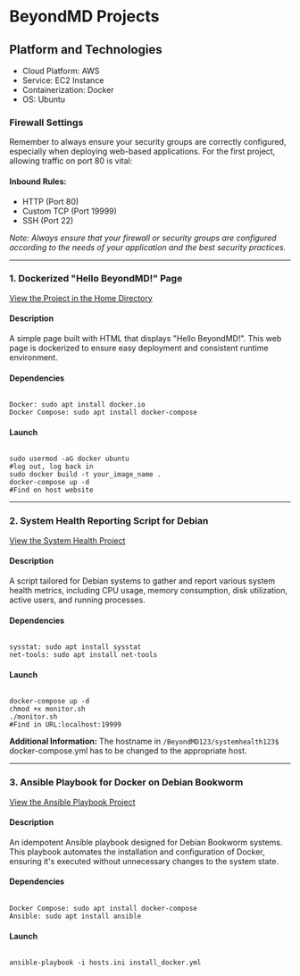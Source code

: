 <h1>BeyondMD Projects</h1>

<h2>Platform and Technologies</h2>
<ul>
    <li>Cloud Platform: AWS</li>
    <li>Service: EC2 Instance</li>
    <li>Containerization: Docker</li>
    <li>OS: Ubuntu</li>
</ul>

<h3>Firewall Settings</h3>
<p>Remember to always ensure your security groups are correctly configured, especially when deploying web-based applications. For the first project, allowing traffic on port 80 is vital:</p>

<h4>Inbound Rules:</h4>
<ul>
    <li>HTTP (Port 80)</li>
    <li>Custom TCP (Port 19999)</li>
    <li>SSH (Port 22)</li>
</ul>
<p><em>Note: Always ensure that your firewall or security groups are configured according to the needs of your application and the best security practices.</em></p>

<hr>

<h3>1. Dockerized "Hello BeyondMD!" Page</h3>
<a href="https://github.com/dsilverio123/BeyondMD123/tree/main/home">View the Project in the Home Directory</a>

<h4>Description</h4>
<p>A simple page built with HTML that displays "Hello BeyondMD!". This web page is dockerized to ensure easy deployment and consistent runtime environment.</p>

<h4>Dependencies</h4>
<pre><code>
Docker: sudo apt install docker.io
Docker Compose: sudo apt install docker-compose
</code></pre>


<h4>Launch</h4>
<pre><code>
sudo usermod -aG docker ubuntu
#log out, log back in
sudo docker build -t your_image_name .
docker-compose up -d
#Find on host website 
</code></pre>


<hr>

<h3>2. System Health Reporting Script for Debian</h3>
<a href="https://github.com/dsilverio123/BeyondMD123/tree/main/systemhealth123">View the System Health Project</a>

<h4>Description</h4>
<p>A script tailored for Debian systems to gather and report various system health metrics, including CPU usage, memory consumption, disk utilization, active users, and running processes.</p>

<h4>Dependencies</h4>
<pre><code>
sysstat: sudo apt install sysstat
net-tools: sudo apt install net-tools
</code></pre>

<h4>Launch</h4>
<pre><code>
docker-compose up -d
chmod +x monitor.sh
./monitor.sh
#Find in URL:localhost:19999
</code></pre>

<p><strong>Additional Information:</strong> The hostname in <code>/BeyondMD123/systemhealth123$</code> docker-compose.yml has to be changed to the appropriate host.</p>

<hr>

<h3>3. Ansible Playbook for Docker on Debian Bookworm</h3>
<a href="https://github.com/dsilverio123/BeyondMD123/tree/main/ansible-debian-docker">View the Ansible Playbook Project</a>

<h4>Description</h4>
<p>An idempotent Ansible playbook designed for Debian Bookworm systems. This playbook automates the installation and configuration of Docker, ensuring it's executed without unnecessary changes to the system state.</p>

<h4>Dependencies</h4>
<pre><code>
Docker Compose: sudo apt install docker-compose
Ansible: sudo apt install ansible
</code></pre>

<h4>Launch</h4>
<pre><code>
ansible-playbook -i hosts.ini install_docker.yml
</code></pre>


